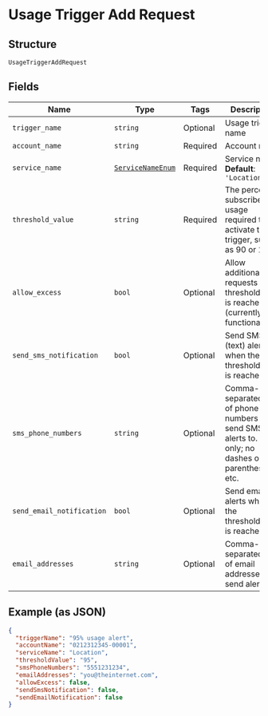
# Usage Trigger Add Request

## Structure

`UsageTriggerAddRequest`

## Fields

| Name | Type | Tags | Description |
|  --- | --- | --- | --- |
| `trigger_name` | `string` | Optional | Usage trigger name |
| `account_name` | `string` | Required | Account name |
| `service_name` | [`ServiceNameEnum`](../../doc/models/service-name-enum.md) | Required | Service name<br>**Default**: `'Location'` |
| `threshold_value` | `string` | Required | The percent of subscribed usage required to activate the trigger, such as 90 or 100. |
| `allow_excess` | `bool` | Optional | Allow additional requests after thresholdValue is reached. (currently not functional) |
| `send_sms_notification` | `bool` | Optional | Send SMS (text) alerts when the thresholdValue is reached. |
| `sms_phone_numbers` | `string` | Optional | Comma-separated list of phone numbers to send SMS alerts to. Digits only; no dashes or parentheses, etc. |
| `send_email_notification` | `bool` | Optional | Send email alerts when the thresholdValue is reached. |
| `email_addresses` | `string` | Optional | Comma-separated list of email addresses to send alerts to. |

## Example (as JSON)

```json
{
  "triggerName": "95% usage alert",
  "accountName": "0212312345-00001",
  "serviceName": "Location",
  "thresholdValue": "95",
  "smsPhoneNumbers": "5551231234",
  "emailAddresses": "you@theinternet.com",
  "allowExcess": false,
  "sendSmsNotification": false,
  "sendEmailNotification": false
}
```

